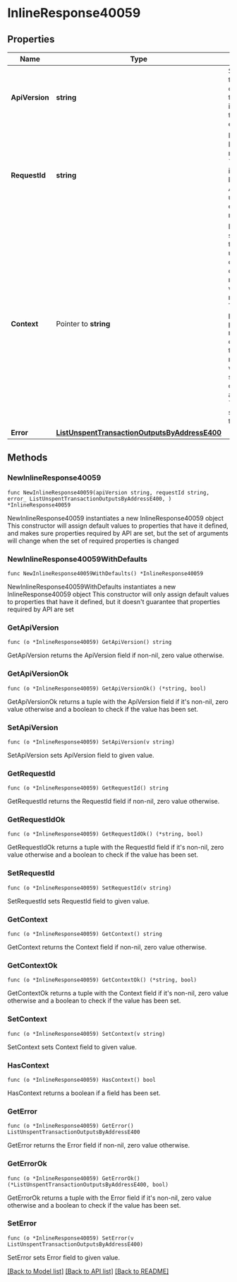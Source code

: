 # InlineResponse40059

## Properties

Name | Type | Description | Notes
------------ | ------------- | ------------- | -------------
**ApiVersion** | **string** | Specifies the version of the API that incorporates this endpoint. | 
**RequestId** | **string** | Defines the ID of the request. The &#x60;requestId&#x60; is generated by Crypto APIs and it&#39;s unique for every request. | 
**Context** | Pointer to **string** | In batch situations the user can use the context to correlate responses with requests. This property is present regardless of whether the response was successful or returned as an error. &#x60;context&#x60; is specified by the user. | [optional] 
**Error** | [**ListUnspentTransactionOutputsByAddressE400**](ListUnspentTransactionOutputsByAddressE400.md) |  | 

## Methods

### NewInlineResponse40059

`func NewInlineResponse40059(apiVersion string, requestId string, error_ ListUnspentTransactionOutputsByAddressE400, ) *InlineResponse40059`

NewInlineResponse40059 instantiates a new InlineResponse40059 object
This constructor will assign default values to properties that have it defined,
and makes sure properties required by API are set, but the set of arguments
will change when the set of required properties is changed

### NewInlineResponse40059WithDefaults

`func NewInlineResponse40059WithDefaults() *InlineResponse40059`

NewInlineResponse40059WithDefaults instantiates a new InlineResponse40059 object
This constructor will only assign default values to properties that have it defined,
but it doesn't guarantee that properties required by API are set

### GetApiVersion

`func (o *InlineResponse40059) GetApiVersion() string`

GetApiVersion returns the ApiVersion field if non-nil, zero value otherwise.

### GetApiVersionOk

`func (o *InlineResponse40059) GetApiVersionOk() (*string, bool)`

GetApiVersionOk returns a tuple with the ApiVersion field if it's non-nil, zero value otherwise
and a boolean to check if the value has been set.

### SetApiVersion

`func (o *InlineResponse40059) SetApiVersion(v string)`

SetApiVersion sets ApiVersion field to given value.


### GetRequestId

`func (o *InlineResponse40059) GetRequestId() string`

GetRequestId returns the RequestId field if non-nil, zero value otherwise.

### GetRequestIdOk

`func (o *InlineResponse40059) GetRequestIdOk() (*string, bool)`

GetRequestIdOk returns a tuple with the RequestId field if it's non-nil, zero value otherwise
and a boolean to check if the value has been set.

### SetRequestId

`func (o *InlineResponse40059) SetRequestId(v string)`

SetRequestId sets RequestId field to given value.


### GetContext

`func (o *InlineResponse40059) GetContext() string`

GetContext returns the Context field if non-nil, zero value otherwise.

### GetContextOk

`func (o *InlineResponse40059) GetContextOk() (*string, bool)`

GetContextOk returns a tuple with the Context field if it's non-nil, zero value otherwise
and a boolean to check if the value has been set.

### SetContext

`func (o *InlineResponse40059) SetContext(v string)`

SetContext sets Context field to given value.

### HasContext

`func (o *InlineResponse40059) HasContext() bool`

HasContext returns a boolean if a field has been set.

### GetError

`func (o *InlineResponse40059) GetError() ListUnspentTransactionOutputsByAddressE400`

GetError returns the Error field if non-nil, zero value otherwise.

### GetErrorOk

`func (o *InlineResponse40059) GetErrorOk() (*ListUnspentTransactionOutputsByAddressE400, bool)`

GetErrorOk returns a tuple with the Error field if it's non-nil, zero value otherwise
and a boolean to check if the value has been set.

### SetError

`func (o *InlineResponse40059) SetError(v ListUnspentTransactionOutputsByAddressE400)`

SetError sets Error field to given value.



[[Back to Model list]](../README.md#documentation-for-models) [[Back to API list]](../README.md#documentation-for-api-endpoints) [[Back to README]](../README.md)


